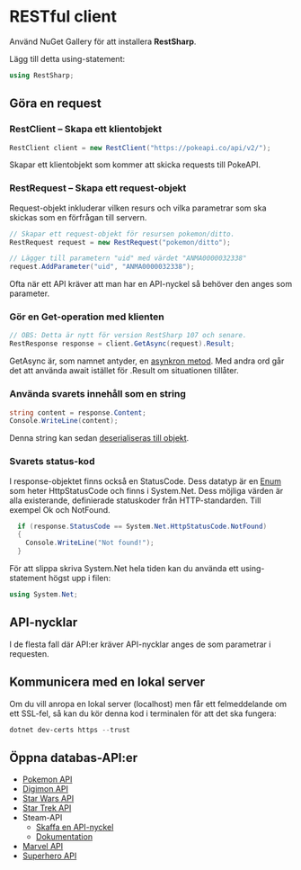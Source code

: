 # RESTful client

Använd NuGet Gallery för att installera **RestSharp**.

Lägg till detta using-statement:

```csharp
using RestSharp;
```

## Göra en request

### RestClient – Skapa ett klientobjekt

```csharp
RestClient client = new RestClient("https://pokeapi.co/api/v2/");
```

Skapar ett klientobjekt som kommer att skicka requests till PokeAPI.

### RestRequest – Skapa ett request-objekt

Request-objekt inkluderar vilken resurs och vilka parametrar som ska skickas som en förfrågan till servern.

```csharp
// Skapar ett request-objekt för resursen pokemon/ditto.
RestRequest request = new RestRequest("pokemon/ditto");
```

```csharp
// Lägger till parametern "uid" med värdet "ANMA0000032338"
request.AddParameter("uid", "ANMA0000032338");
```

Ofta när ett API kräver att man har en API-nyckel så behöver den anges som parameter.

### Gör en Get-operation med klienten

```csharp
// OBS: Detta är nytt för version RestSharp 107 och senare.
RestResponse response = client.GetAsync(request).Result;
```

GetAsync är, som namnet antyder, en [asynkron metod](../threading/). Med andra ord går det att använda await istället för .Result om situationen tillåter.

### Använda svarets innehåll som en string

```csharp
string content = response.Content;
Console.WriteLine(content);
```

Denna string kan sedan [deserialiseras till objekt](../../filhantering/serialisering-.../json-serialisering.md).

### Svarets status-kod

I response-objektet finns också en StatusCode. Dess datatyp är en [Enum](../../grundlaeggande/datatyper/enum.md) som heter HttpStatusCode och finns i System.Net. Dess möjliga värden är alla existerande, definierade statuskoder från HTTP-standarden. Till exempel Ok och NotFound.

```csharp
  if (response.StatusCode == System.Net.HttpStatusCode.NotFound)
  {
    Console.WriteLine("Not found!");
  }
```

För att slippa skriva System.Net hela tiden kan du använda ett using-statement högst upp i filen:

```csharp
using System.Net;
```

## API-nycklar

I de flesta fall där API:er kräver API-nycklar anges de som parametrar i requesten.

## Kommunicera med en lokal server

Om du vill anropa en lokal server (localhost) men får ett felmeddelande om ett SSL-fel, så kan du kör denna kod i terminalen för att det ska fungera:

```powershell
dotnet dev-certs https --trust
```

## Öppna databas-API:er

* [Pokemon API](https://pokeapi.co/)
* [Digimon API](https://digimon-api.herokuapp.com/)
* [Star Wars API](https://swapi.dev/)
* [Star Trek API](http://stapi.co/)
* Steam-API
  * [Skaffa en API-nyckel](https://steamcommunity.com/dev/apikey)
  * [Dokumentation](https://partner.steamgames.com/doc/webapi)
* [Marvel API](https://developer.marvel.com/)
* [Superhero API](https://superheroapi.com/)
